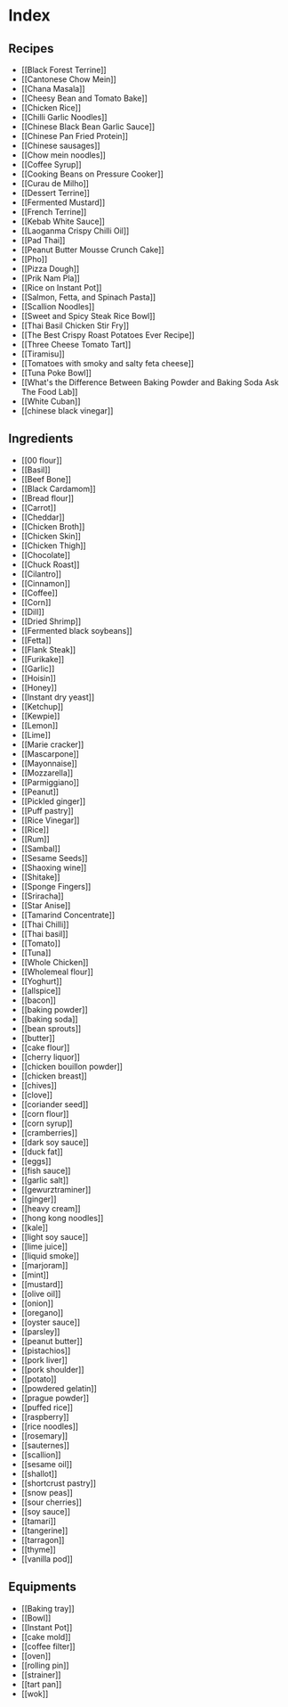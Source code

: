 # Index

## Recipes

- [[Black Forest Terrine]]
- [[Cantonese Chow Mein]]
- [[Chana Masala]]
- [[Cheesy Bean and Tomato Bake]]
- [[Chicken Rice]]
- [[Chilli Garlic Noodles]]
- [[Chinese Black Bean Garlic Sauce]]
- [[Chinese Pan Fried Protein]]
- [[Chinese sausages]]
- [[Chow mein noodles]]
- [[Coffee Syrup]]
- [[Cooking Beans on Pressure Cooker]]
- [[Curau de Milho]]
- [[Dessert Terrine]]
- [[Fermented Mustard]]
- [[French Terrine]]
- [[Kebab White Sauce]]
- [[Laoganma Crispy Chilli Oil]]
- [[Pad Thai]]
- [[Peanut Butter Mousse Crunch Cake]]
- [[Pho]]
- [[Pizza Dough]]
- [[Prik Nam Pla]]
- [[Rice on Instant Pot]]
- [[Salmon, Fetta, and Spinach Pasta]]
- [[Scallion Noodles]]
- [[Sweet and Spicy Steak Rice Bowl]]
- [[Thai Basil Chicken Stir Fry]]
- [[The Best Crispy Roast Potatoes Ever Recipe]]
- [[Three Cheese Tomato Tart]]
- [[Tiramisu]]
- [[Tomatoes with smoky and salty feta cheese]]
- [[Tuna Poke Bowl]]
- [[What's the Difference Between Baking Powder and Baking Soda  Ask The Food Lab]]
- [[White Cuban]]
- [[chinese black vinegar]]


## Ingredients

- [[00 flour]]
- [[Basil]]
- [[Beef Bone]]
- [[Black Cardamom]]
- [[Bread flour]]
- [[Carrot]]
- [[Cheddar]]
- [[Chicken Broth]]
- [[Chicken Skin]]
- [[Chicken Thigh]]
- [[Chocolate]]
- [[Chuck Roast]]
- [[Cilantro]]
- [[Cinnamon]]
- [[Coffee]]
- [[Corn]]
- [[Dill]]
- [[Dried Shrimp]]
- [[Fermented black soybeans]]
- [[Fetta]]
- [[Flank Steak]]
- [[Furikake]]
- [[Garlic]]
- [[Hoisin]]
- [[Honey]]
- [[Instant dry yeast]]
- [[Ketchup]]
- [[Kewpie]]
- [[Lemon]]
- [[Lime]]
- [[Marie cracker]]
- [[Mascarpone]]
- [[Mayonnaise]]
- [[Mozzarella]]
- [[Parmiggiano]]
- [[Peanut]]
- [[Pickled ginger]]
- [[Puff pastry]]
- [[Rice Vinegar]]
- [[Rice]]
- [[Rum]]
- [[Sambal]]
- [[Sesame Seeds]]
- [[Shaoxing wine]]
- [[Shitake]]
- [[Sponge Fingers]]
- [[Sriracha]]
- [[Star Anise]]
- [[Tamarind Concentrate]]
- [[Thai Chilli]]
- [[Thai basil]]
- [[Tomato]]
- [[Tuna]]
- [[Whole Chicken]]
- [[Wholemeal flour]]
- [[Yoghurt]]
- [[allspice]]
- [[bacon]]
- [[baking powder]]
- [[baking soda]]
- [[bean sprouts]]
- [[butter]]
- [[cake flour]]
- [[cherry liquor]]
- [[chicken bouillon powder]]
- [[chicken breast]]
- [[chives]]
- [[clove]]
- [[coriander seed]]
- [[corn flour]]
- [[corn syrup]]
- [[cramberries]]
- [[dark soy sauce]]
- [[duck fat]]
- [[eggs]]
- [[fish sauce]]
- [[garlic salt]]
- [[gewurztraminer]]
- [[ginger]]
- [[heavy cream]]
- [[hong kong noodles]]
- [[kale]]
- [[light soy sauce]]
- [[lime juice]]
- [[liquid smoke]]
- [[marjoram]]
- [[mint]]
- [[mustard]]
- [[olive oil]]
- [[onion]]
- [[oregano]]
- [[oyster sauce]]
- [[parsley]]
- [[peanut butter]]
- [[pistachios]]
- [[pork liver]]
- [[pork shoulder]]
- [[potato]]
- [[powdered gelatin]]
- [[prague powder]]
- [[puffed rice]]
- [[raspberry]]
- [[rice noodles]]
- [[rosemary]]
- [[sauternes]]
- [[scallion]]
- [[sesame oil]]
- [[shallot]]
- [[shortcrust pastry]]
- [[snow peas]]
- [[sour cherries]]
- [[soy sauce]]
- [[tamari]]
- [[tangerine]]
- [[tarragon]]
- [[thyme]]
- [[vanilla pod]]


## Equipments

- [[Baking tray]]
- [[Bowl]]
- [[Instant Pot]]
- [[cake mold]]
- [[coffee filter]]
- [[oven]]
- [[rolling pin]]
- [[strainer]]
- [[tart pan]]
- [[wok]]

